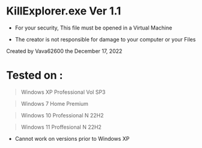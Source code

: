# KillExplorer.exe Ver 1.1  #
 - For your security, This file must be opened in a Virtual Machine 
 
 - The creator is not responsible for damage to your computer or your Files 


 Created by Vava62600 the December 17, 2022 


# Tested on : #

 > Windows XP Professional Vol SP3 

 > Windows 7 Home Premium 

 > Windows 10 Professional N 22H2 

 > Windows 11 Proffesional N 22H2 

- Cannot work on versions prior to Windows XP

